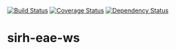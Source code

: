 [![Build Status](https://travis-ci.org/DSI-Ville-Noumea/sirh-eae-ws.svg?branch=master)](https://travis-ci.org/DSI-Ville-Noumea/sirh-eae-ws)
[![Coverage Status](https://coveralls.io/repos/github/DSI-Ville-Noumea/sirh-eae-ws/badge.svg?branch=master)](https://coveralls.io/github/DSI-Ville-Noumea/sirh-eae-ws?branch=master)
[![Dependency Status](https://www.versioneye.com/user/projects/58473d160356f10044b9a5f4/badge.svg?style=flat-square)](https://www.versioneye.com/user/projects/58473d160356f10044b9a5f4)

# sirh-eae-ws
